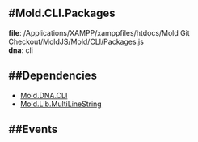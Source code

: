 
#Mold.CLI.Packages
---------------------------------------

__file__: /Applications/XAMPP/xamppfiles/htdocs/Mold Git Checkout/MoldJS/Mold/CLI/Packages.js  
__dna__: cli  


	






##Dependencies
--------------

* [Mold.DNA.CLI](../../Mold/DNA/CLI.md) 
* [Mold.Lib.MultiLineString](../../Mold/Lib/MultiLineString.md) 


##Events
--------------






 

 


 



		

